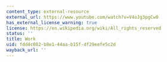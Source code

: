 ```yaml
---
content_type: external-resource
external_url: https://www.youtube.com/watch?v=V4oJg3pgCw0
has_external_license_warning: true
license: https://en.wikipedia.org/wiki/All_rights_reserved
status: ''
title: Work
uid: fdd4c082-b8e1-44aa-b15f-df29eefe5c2d
wayback_url: ''
---
```


